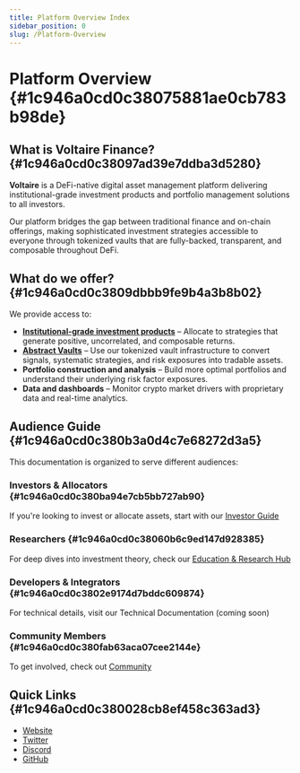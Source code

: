 ```yaml
---
title: Platform Overview Index
sidebar_position: 0
slug: /Platform-Overview
---
```




# Platform Overview {#1c946a0cd0c38075881ae0cb783b98de}


## What is Voltaire Finance? {#1c946a0cd0c38097ad39e7ddba3d5280}


**Voltaire** is a DeFi-native digital asset management platform delivering institutional-grade investment products and portfolio management solutions to all investors.


Our platform bridges the gap between traditional finance and on-chain offerings, making sophisticated investment strategies accessible to everyone through tokenized vaults that are fully-backed, transparent, and composable throughout DeFi.


## What do we offer? {#1c946a0cd0c3809dbbb9fe9b4a3b8b02}


We provide access to:

- [**Institutional-grade investment products**](./category/investor-guide) – Allocate to strategies that generate positive, uncorrelated, and composable returns.
- [**Abstract Vaults**](/abstract-vaults) – Use our tokenized vault infrastructure to convert signals, systematic strategies, and risk exposures into tradable assets.
- **Portfolio construction and analysis** – Build more optimal portfolios and understand their underlying risk factor exposures.
- **Data and dashboards** – Monitor crypto market drivers with proprietary data and real-time analytics.

## Audience Guide {#1c946a0cd0c380b3a0d4c7e68272d3a5}


This documentation is organized to serve different audiences:


### **Investors & Allocators** {#1c946a0cd0c380ba94e7cb5bb727ab90}


If you're looking to invest or allocate assets, start with our [Investor Guide](./category/investor-guide)


### **Researchers** {#1c946a0cd0c38060b6c9ed147d928385}


For deep dives into investment theory, check our [Education & Research Hub](/Education)


### **Developers & Integrators** {#1c946a0cd0c3802e9174d7bddc609874}


For technical details, visit our Technical Documentation (coming soon)


### **Community Members** {#1c946a0cd0c380fab63aca07cee2144e}


 To get involved, check out [Community](/community)


## Quick Links {#1c946a0cd0c380028cb8ef458c363ad3}

- [Website](https://abstract.money/)
- [Twitter](https://twitter.com/AbstractSDK)
- [Discord](http://discord.gg/uch3Tq3aym)
- [GitHub](https://github.com/AbstractSDK)
